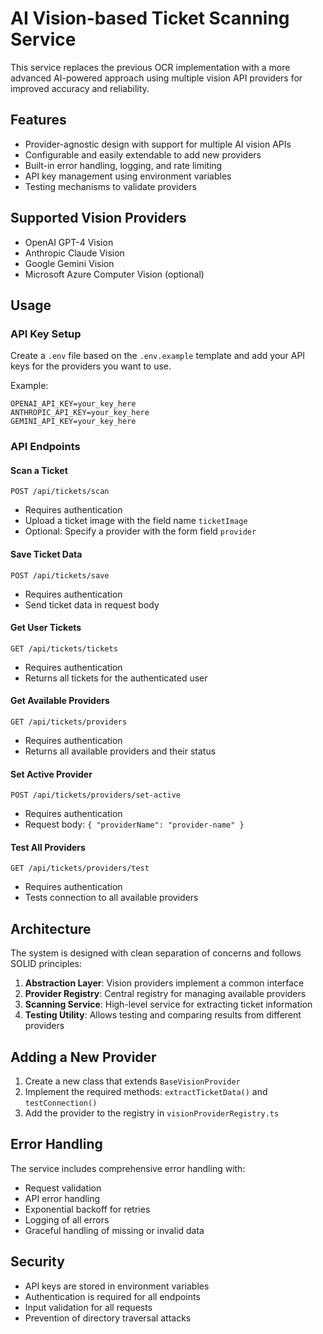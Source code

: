 # AI Vision-based Ticket Scanning Service

This service replaces the previous OCR implementation with a more advanced AI-powered approach
using multiple vision API providers for improved accuracy and reliability.

## Features

- Provider-agnostic design with support for multiple AI vision APIs
- Configurable and easily extendable to add new providers
- Built-in error handling, logging, and rate limiting
- API key management using environment variables
- Testing mechanisms to validate providers

## Supported Vision Providers

- OpenAI GPT-4 Vision 
- Anthropic Claude Vision
- Google Gemini Vision
- Microsoft Azure Computer Vision (optional)

## Usage

### API Key Setup

Create a `.env` file based on the `.env.example` template and add your API keys for the providers you want to use.

Example:
```
OPENAI_API_KEY=your_key_here
ANTHROPIC_API_KEY=your_key_here
GEMINI_API_KEY=your_key_here
```

### API Endpoints

#### Scan a Ticket
```
POST /api/tickets/scan
```
- Requires authentication
- Upload a ticket image with the field name `ticketImage`
- Optional: Specify a provider with the form field `provider`

#### Save Ticket Data
```
POST /api/tickets/save
```
- Requires authentication
- Send ticket data in request body

#### Get User Tickets
```
GET /api/tickets/tickets
```
- Requires authentication
- Returns all tickets for the authenticated user

#### Get Available Providers
```
GET /api/tickets/providers
```
- Requires authentication
- Returns all available providers and their status

#### Set Active Provider
```
POST /api/tickets/providers/set-active
```
- Requires authentication
- Request body: `{ "providerName": "provider-name" }`

#### Test All Providers
```
GET /api/tickets/providers/test
```
- Requires authentication
- Tests connection to all available providers

## Architecture

The system is designed with clean separation of concerns and follows SOLID principles:

1. **Abstraction Layer**: Vision providers implement a common interface
2. **Provider Registry**: Central registry for managing available providers
3. **Scanning Service**: High-level service for extracting ticket information
4. **Testing Utility**: Allows testing and comparing results from different providers

## Adding a New Provider

1. Create a new class that extends `BaseVisionProvider`
2. Implement the required methods: `extractTicketData()` and `testConnection()`
3. Add the provider to the registry in `visionProviderRegistry.ts`

## Error Handling

The service includes comprehensive error handling with:
- Request validation
- API error handling
- Exponential backoff for retries
- Logging of all errors
- Graceful handling of missing or invalid data

## Security

- API keys are stored in environment variables
- Authentication is required for all endpoints
- Input validation for all requests
- Prevention of directory traversal attacks
